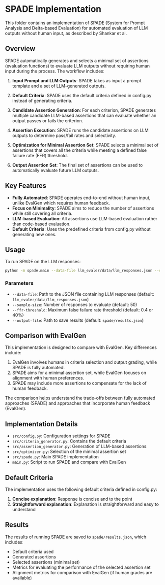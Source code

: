# SPADE Implementation

This folder contains an implementation of SPADE (System for Prompt Analysis and Delta-based Evaluation) for automated evaluation of LLM outputs without human input, as described by Shankar et al.

## Overview

SPADE automatically generates and selects a minimal set of assertions (evaluation functions) to evaluate LLM outputs without requiring human input during the process. The workflow includes:

1. **Input Prompt and LLM Outputs**: SPADE takes as input a prompt template and a set of LLM-generated outputs.

2. **Default Criteria**: SPADE uses the default criteria defined in config.py instead of generating criteria.

3. **Candidate Assertion Generation**: For each criterion, SPADE generates multiple candidate LLM-based assertions that can evaluate whether an output passes or fails the criterion.

4. **Assertion Execution**: SPADE runs the candidate assertions on LLM outputs to determine pass/fail rates and selectivity.

5. **Optimization for Minimal Assertion Set**: SPADE selects a minimal set of assertions that covers all the criteria while meeting a defined false failure rate (FFR) threshold.

6. **Output Assertion Set**: The final set of assertions can be used to automatically evaluate future LLM outputs.

## Key Features

- **Fully Automated**: SPADE operates end-to-end without human input, unlike EvalGen which requires human feedback.
- **Focus on Minimality**: SPADE aims to reduce the number of assertions while still covering all criteria.
- **LLM-based Evaluation**: All assertions use LLM-based evaluation rather than code-based evaluation.
- **Default Criteria**: Uses the predefined criteria from config.py without generating new ones.

## Usage

To run SPADE on the LLM responses:

```bash
python -m spade.main --data-file llm_evaler/data/llm_responses.json --sample-size 50
```

### Parameters

- `--data-file`: Path to the JSON file containing LLM responses (default: `llm_evaler/data/llm_responses.json`)
- `--sample-size`: Number of responses to evaluate (default: 50)
- `--ffr-threshold`: Maximum false failure rate threshold (default: 0.4 or 40%)
- `--output-file`: Path to save results (default: `spade/results.json`)

## Comparison with EvalGen

This implementation is designed to compare with EvalGen. Key differences include:

1. EvalGen involves humans in criteria selection and output grading, while SPADE is fully automated.
2. SPADE aims for a minimal assertion set, while EvalGen focuses on alignment with human preferences.
3. SPADE may include more assertions to compensate for the lack of human feedback.

The comparison helps understand the trade-offs between fully automated approaches (SPADE) and approaches that incorporate human feedback (EvalGen).

## Implementation Details

- `src/config.py`: Configuration settings for SPADE
- `src/criteria_generator.py`: Contains the default criteria
- `src/assertion_generator.py`: Generation of LLM-based assertions
- `src/optimizer.py`: Selection of the minimal assertion set
- `src/spade.py`: Main SPADE implementation
- `main.py`: Script to run SPADE and compare with EvalGen

## Default Criteria

The implementation uses the following default criteria defined in config.py:

1. **Concise explanation**: Response is concise and to the point
2. **Straightforward explanation**: Explanation is straightforward and easy to understand

## Results

The results of running SPADE are saved to `spade/results.json`, which includes:

- Default criteria used
- Generated assertions
- Selected assertions (minimal set)
- Metrics for evaluating the performance of the selected assertion set
- Alignment metrics for comparison with EvalGen (if human grades are available) 
